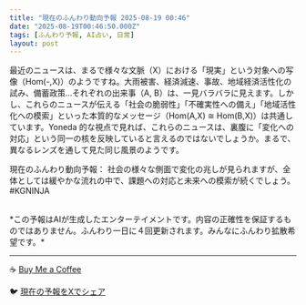 ```yaml
---
title: "現在のふんわり動向予報 2025-08-19 00:46"
date: "2025-08-19T00:46:50.000Z"
tags: [ふんわり予報, AI占い, 日常]
layout: post
---
```


最近のニュースは、まるで様々な文脈（X）における「現実」という対象への写像（Hom(-,X)）のようですね。大雨被害、経済減速、事故、地域経済活性化の試み、備蓄政策…それぞれの出来事（A, B）は、一見バラバラに見えます。しかし、これらのニュースが伝える「社会の脆弱性」「不確実性への備え」「地域活性化への模索」といった本質的なメッセージ（Hom(A,X) ≅ Hom(B,X)）は共通しています。Yoneda 的な視点で見れば、これらのニュースは、裏腹に「変化への対応」という同一の核を反映していると言えるのではないでしょうか。まるで、異なるレンズを通して見た同じ風景のようです。


現在のふんわり動向予報：
社会の様々な側面で変化の兆しが見られますが、全体としては緩やかな流れの中で、課題への対応と未来への模索が続くでしょう。#KGNINJA

<br>
*この予報はAIが生成したエンターテイメントです。内容の正確性を保証するものではありません。ふんわり一日に４回更新されます。みんなにふんわり拡散希望です。*

---
☕️ [Buy Me a Coffee](https://www.buymeacoffee.com/kgninja)

🐦 [現在の予報をXでシェア](https://twitter.com/intent/tweet?text=%E7%8F%BE%E5%9C%A8%E3%81%AE%E3%81%B5%E3%82%93%E3%82%8F%E3%82%8A%E4%BA%88%E5%A0%B1%3A%20%E3%80%8C%E6%9C%80%E8%BF%91%E3%81%AE%E3%83%8B%E3%83%A5%E3%83%BC%E3%82%B9%E3%81%AF%E3%80%81%E3%81%BE%E3%82%8B%E3%81%A7%E6%A7%98%E3%80%85%E3%81%AA%E6%96%87%E8%84%88%EF%BC%88X%EF%BC%89%E3%81%AB%E3%81%8A%E3%81%91%E3%82%8B%E3%80%8C%E7%8F%BE%E5%AE%9F%E3%80%8D%E3%81%A8%E3%81%84%E3%81%86%E5%AF%BE%E8%B1%A1%E3%81%B8%E3%81%AE%E5%86%99%E5%83%8F%EF%BC%88Hom(-%2CX)%EF%BC%89%E3%81%AE%E3%82%88%E3%81%86%E3%81%A7%E3%81%99%E3%81%AD%E3%80%82%E3%80%8D%23KGNINJA%20%E7%B6%9A%E3%81%8D%E3%81%AF%E3%83%96%E3%83%AD%E3%82%B0%E3%81%A7%EF%BC%81%F0%9F%91%87&url=https%3A%2F%2Fkg-ninja.github.io%2FFunwariyoso%2F)
